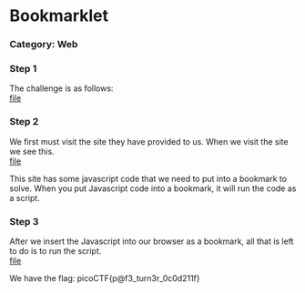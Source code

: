 # Bookmarklet
### Category: Web

### Step 1
The challenge is as follows:  
[file](challenge.png)  
  
### Step 2
We first must visit the site they have provided to us. When we visit the site we see this.   
[file](bookmarkletsite.PNG)  

This site has some javascript code that we need to put into a bookmark to solve. When you put Javascript code into a bookmark, it will run the code as a script.  

### Step 3
After we insert the Javascript into our browser as a bookmark, all that is left to do is to run the script.    
[file](bookmarkletflag.PNG)  
  
We have the flag: picoCTF{p@f3_turn3r_0c0d211f}